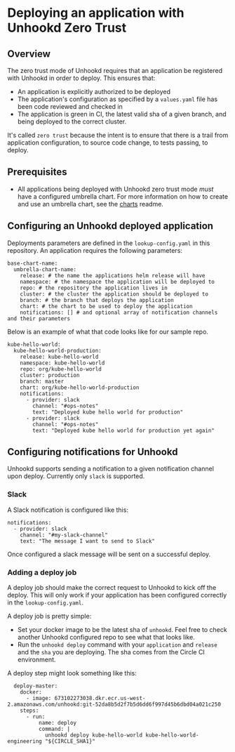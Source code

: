 # Deploying an application with Unhookd Zero Trust
## Overview
The zero trust mode of Unhookd requires that an application be registered with Unhookd in order to deploy. This ensures that:

- An application is explicitly authorized to be deployed
- The application's configuration as specified by a `values.yaml` file has been code reviewed and checked in
- The application is green in CI, the latest valid sha of a given branch, and being deployed to the correct cluster.

It's called `zero trust` because the intent is to ensure that there is a trail from application configuration, to source code change, to tests passing, to deploy.

## Prerequisites
- All applications being deployed with Unhookd zero trust mode *must* have a configured umbrella chart. For more information on how to create and use an umbrella chart, see the [charts](https://github.com/org/charts/tree/master/README.md) readme.

## Configuring an Unhookd deployed application
Deployments parameters are defined in the `lookup-config.yaml` in this repository. An application requires the following parameters:

```
base-chart-name:
  umbrella-chart-name:
    release: # the name the applications helm release will have
    namespace: # the namespace the application will be deployed to
    repo: # the repository the application lives in
    cluster: # the cluster the application should be deployed to
    branch: # the branch that deploys the application
    chart: # the chart to be used to deploy the application
    notifications: [] # and optional array of notification channels and their parameters
```

Below is an example of what that code looks like for our sample repo.

```
kube-hello-world:
  kube-hello-world-production:
    release: kube-hello-world
    namespace: kube-hello-world
    repo: org/kube-hello-world
    cluster: production
    branch: master
    chart: org/kube-hello-world-production
    notifications:
      - provider: slack
        channel: "#ops-notes"
        text: "Deployed kube hello world for production"
      - provider: slack
        channel: "#ops-notes"
        text: "Deployed kube hello world for production yet again"
```

## Configuring notifications for Unhookd

Unhookd supports sending a notification to a given notification channel upon deploy. Currently only `slack` is supported.

### Slack
A Slack notification is configured like this:

```
notifications:
  - provider: slack
    channel: "#my-slack-channel"
    text: "The message I want to send to Slack"
```

Once configured a slack message will be sent on a successful deploy.

### Adding a deploy job

A deploy job should make the correct request to Unhookd to kick off the deploy. This will only work if your application has been configured correctly in the `lookup-config.yaml`.

A deploy job is pretty simple:
- Set your docker image to be the latest sha of `unhookd`. Feel free to check another Unhookd configured repo to see what that looks like.
- Run the `unhookd deploy` command with your `application` and `release` and the `sha` you are deploying. The sha comes from the Circle CI environment.

A deploy step might look something like this:

```
  deploy-master:
    docker:
      - image: 673102273038.dkr.ecr.us-west-2.amazonaws.com/unhookd:git-52da8b5d2f7b5d6dd6f997d45b6dbd04a021c250
    steps:
      - run:
          name: deploy
          command: |
            unhookd deploy kube-hello-world kube-hello-world-engineering "${CIRCLE_SHA1}"
```
